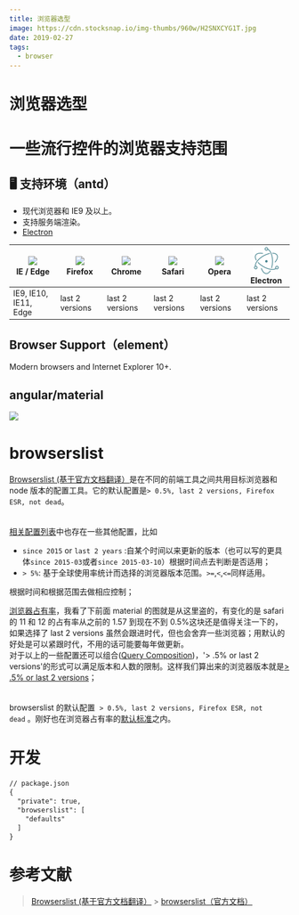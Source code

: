 ```yaml
---
title: 浏览器选型
image: https://cdn.stocksnap.io/img-thumbs/960w/H2SNXCYG1T.jpg
date: 2019-02-27
tags:
  - browser
---
```


# 浏览器选型

<a name="3ae2d96a"></a>

# 一些流行控件的浏览器支持范围

<a name="0c7c2f82"></a>

## 🖥 支持环境（antd）

- 现代浏览器和 IE9 及以上。
- 支持服务端渲染。
- [Electron](http://electron.atom.io/)

| [![](https://raw.githubusercontent.com/alrra/browser-logos/master/src/edge/edge_48x48.png#alt=IE%20%2F%20Edge&height=24&width=24)](http://godban.github.io/browsers-support-badges/)<br />IE / Edge | [![](https://raw.githubusercontent.com/alrra/browser-logos/master/src/firefox/firefox_48x48.png#alt=Firefox&height=24&width=24)](http://godban.github.io/browsers-support-badges/)<br />Firefox | [![](https://raw.githubusercontent.com/alrra/browser-logos/master/src/chrome/chrome_48x48.png#alt=Chrome&height=24&width=24)](http://godban.github.io/browsers-support-badges/)<br />Chrome | [![](https://raw.githubusercontent.com/alrra/browser-logos/master/src/safari/safari_48x48.png#alt=Safari&height=24&width=24)](http://godban.github.io/browsers-support-badges/)<br />Safari | [![](https://raw.githubusercontent.com/alrra/browser-logos/master/src/opera/opera_48x48.png#alt=Opera&height=24&width=24)](http://godban.github.io/browsers-support-badges/)<br />Opera | [![](https://raw.githubusercontent.com/alrra/browser-logos/master/src/electron/electron_48x48.png#alt=Electron&height=24&width=24)](http://godban.github.io/browsers-support-badges/)<br />Electron |
| --------------------------------------------------------------------------------------------------------------------------------------------------------------------------------------------------- | ----------------------------------------------------------------------------------------------------------------------------------------------------------------------------------------------- | ------------------------------------------------------------------------------------------------------------------------------------------------------------------------------------------- | ------------------------------------------------------------------------------------------------------------------------------------------------------------------------------------------- | --------------------------------------------------------------------------------------------------------------------------------------------------------------------------------------- | --------------------------------------------------------------------------------------------------------------------------------------------------------------------------------------------------- |
| IE9, IE10, IE11, Edge                                                                                                                                                                               | last 2 versions                                                                                                                                                                                 | last 2 versions                                                                                                                                                                             | last 2 versions                                                                                                                                                                             | last 2 versions                                                                                                                                                                         | last 2 versions                                                                                                                                                                                     |

<a name="0b34e0bb"></a>

## Browser Support（element）

Modern browsers and Internet Explorer 10+.

<a name="bfab5fa6"></a>

## angular/material

![](https://cdn.nlark.com/yuque/0/2019/png/127166/1551232026656-8d82171c-98e1-4ec2-b15f-37989135e821.png#align=left&display=inline&height=801&originHeight=1076&originWidth=1002&size=0&status=done&width=746)

<a name="browserslist"></a>

# browserslist

[Browserslist (基于官方文档翻译）](https://juejin.im/post/5b8cff326fb9a019fd1474d6)是在不同的前端工具之间共用目标浏览器和 node 版本的配置工具。它的默认配置是`> 0.5%, last 2 versions, Firefox ESR, not dead`。<br /><br /><br />[相关配置列表](https://juejin.im/post/5b8cff326fb9a019fd1474d6#heading-4)中也存在一些其他配置，比如

- `since 2015` or `last 2 years` :自某个时间以来更新的版本（也可以写的更具体`since 2015-03`或者`since 2015-03-10`）根据时间点去判断是否适用；
- `> 5%`: 基于全球使用率统计而选择的浏览器版本范围。`>=`,`<`,`<=`同样适用。

根据时间和根据范围去做相应控制；

[浏览器占有率](https://browserl.ist/)，我看了下前面 material 的图就是从这里盗的，有变化的是 safari 的 11 和 12 的占有率从之前的 1.57 到现在不到 0.5%这块还是值得关注一下的，如果选择了 last 2 versions 虽然会跟进时代，但也会舍弃一些浏览器；用默认的好处是可以紧跟时代，不用的话可能要每年做更新。<br />对于以上的一些配置还可以组合([Query Composition](https://github.com/browserslist/browserslist/blob/master/README.md#query-composition))，'> .5% or last 2 versions'的形式可以满足版本和人数的限制。这样我们算出来的浏览器版本就是[> .5% or last 2 versions](https://browserl.ist/?q=%3E+.5%25+or+last+2+versions)；<br /><br /><br />browserslist 的默认配置  `> 0.5%, last 2 versions, Firefox ESR, not dead` 。刚好也在浏览器占有率的[默认标准](https://browserl.ist/?q=)之内。

<a name="3ff3c3e2"></a>

# 开发

```
// package.json
{
  "private": true,
  "browserslist": [
    "defaults"
  ]
}
```

<a name="fb507f2c"></a>

# 参考文献

> [Browserslist (基于官方文档翻译）](https://juejin.im/post/5b8cff326fb9a019fd1474d6) > [browserslist（官方文档）](https://github.com/browserslist/browserslist)
